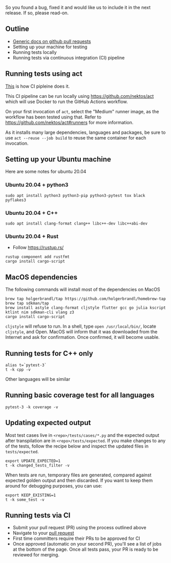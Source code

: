 So you found a bug, fixed it and would like us to include it in the next release. If so, please
read-on.

## Outline

- [Generic docs on github pull requests](https://docs.github.com/en/github/collaborating-with-pull-requests/proposing-changes-to-your-work-with-pull-requests/about-pull-requests)
- Setting up your machine for testing
- Running tests locally
- Running tests via continuous integration (CI) pipeline

## Running tests using act

[This](https://github.com/adsharma/py2many/blob/main/.github/workflows/main.yml) is how CI pipleine does it.

This CI pipeline can be run locally using https://github.com/nektos/act which will use Docker
to run the GitHub Actions workflow.

On your first invocation of `act`, select the "Medium" runner image, as the workflow has been tested using that.
Refer to https://github.com/nektos/act#runners for more information.

As it installs many large dependencies, languages and packages, be sure to use `act --reuse --job build`
to reuse the same container for each invocation.

## Setting up your Ubuntu machine

Here are some notes for ubuntu 20.04

### Ubuntu 20.04 + python3

```
sudo apt install python3 python3-pip python3-pytest tox black pyflakes3
```

### Ubuntu 20.04 + C++

```
sudo apt install clang-format clang++ libc++-dev libc++abi-dev
```

### Ubuntu 20.04 + Rust

- Follow https://rustup.rs/

```
rustup component add rustfmt
cargo install cargo-script
```

## MacOS dependencies

The following commands will install most of the dependencies on MacOS

```
brew tap holgerbrandl/tap https://github.com/holgerbrandl/homebrew-tap
brew tap sdkman/tap
brew install astyle clang-format cljstyle flutter gcc go julia kscript ktlint nim sdkman-cli vlang z3
cargo install cargo-script
```

`cljstyle` will refuse to run.  In a shell, type `open /usr/local/bin/`, locate `cljstyle`, and Open.
MacOS will inform that it was downloaded from the Internet and ask for confirmation.
Once confirmed, it will become usable.

## Running tests for C++ only

```
alias t=`pytest-3`
t -k cpp -v
```

Other languages will be similar


## Running basic coverage test for all languages

```
pytest-3 -k coverage -v
```

## Updating expected output

Most test cases live in `<repo>/tests/cases/*.py` and the expected output after
transpilation are in `<repo>/tests/expected`. If you make changes to any of the
tests, follow the recipe below and inspect the updated files in `tests/expected`.

```
export UPDATE_EXPECTED=1
t -k changed_tests_filter -v
```

When tests are run, temporary files are generated, compared against expected
golden output and then discarded. If you want to keep them around for debugging
purposes, you can use:

```
export KEEP_EXISTING=1
t -k some_test -v
```

## Running tests via CI

- Submit your pull request (PR) using the process outlined above
- Navigate to your [pull request](https://github.com/adsharma/py2many/pulls)
- First time committers require their PRs to be approved for CI
- Once approved (automatic on your second PR), you'll see a list of jobs at the
  bottom of the page. Once all tests pass, your PR is ready to be reviewed for
  merging.
